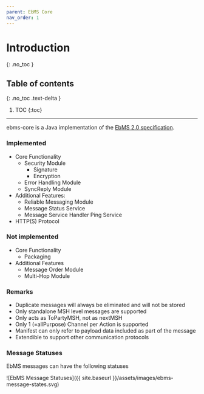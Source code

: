 ```yaml
---
parent: EbMS Core
nav_order: 1
---
```


# Introduction
{: .no_toc }

## Table of contents
{: .no_toc .text-delta }

1. TOC
{:toc}
---

ebms-core is a Java implementation of the [EbMS 2.0 specification](http://www.ebxml.org/specs/ebMS2.pdf).

### Implemented

-	Core Functionality
	-	Security Module
		-	Signature
		-	Encryption
	-	Error Handling Module
	-	SyncReply Module
-	Additional Features:
	-	Reliable Messaging Module
	-	Message Status Service
	-	Message Service Handler Ping Service
-	HTTP(S) Protocol

### Not implemented

-	Core Functionality
	-	Packaging
-	Additional Features
	-	Message Order Module
	-	Multi-Hop Module

### Remarks

-	Duplicate messages will always be eliminated and will not be stored
-	Only standalone MSH level messages are supported
-	Only acts as ToPartyMSH, not as nextMSH
-	Only 1 (=allPurpose) Channel per Action is supported
-	Manifest can only refer to payload data included as part of the message
-	Extendible to support other communication protocols

### Message Statuses

EbMS messages can have the following statuses

![EbMS Message Statuses]({{ site.baseurl }}/assets/images/ebms-message-states.svg)